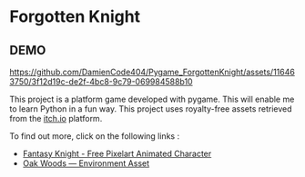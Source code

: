 # Forgotten Knight

## DEMO 


https://github.com/DamienCode404/Pygame_ForgottenKnight/assets/116463750/3f12d19c-de2f-4bc8-9c79-069984588b10



This project is a platform game developed with pygame. This will enable me to learn Python in a fun way.
This project uses royalty-free assets retrieved from the [itch.io](https://itch.io/) platform.

To find out more, click on the following links :

- [Fantasy Knight - Free Pixelart Animated Character](https://aamatniekss.itch.io/fantasy-knight-free-pixelart-animated-character)
- [Oak Woods — Environment Asset](https://brullov.itch.io/oak-woods)
